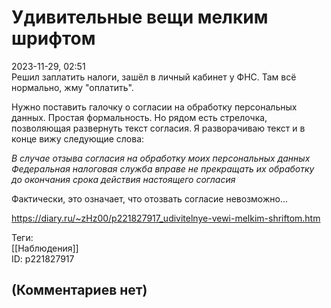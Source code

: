 Удивительные вещи мелким шрифтом
================================

  
2023-11-29, 02:51  
 Решил заплатить налоги, зашёл в личный кабинет у ФНС. Там всё нормально, жму "оплатить".   
   
 Нужно поставить галочку о согласии на обработку персональных данных. Простая формальность. Но рядом есть стрелочка, позволяющая развернуть текст согласия. Я разворачиваю текст и в конце вижу следующие слова:   
   
  *В случае отзыва согласия на обработку моих персональных данных Федеральная налоговая служба вправе не прекращать их обработку до окончания срока действия настоящего согласия*    
   
 Фактически, это означает, что отозвать согласие невозможно...   
  
<https://diary.ru/~zHz00/p221827917_udivitelnye-vewi-melkim-shriftom.htm>  
  
Теги:  
[[Наблюдения]]  
ID: p221827917  


(Комментариев нет)
------------------